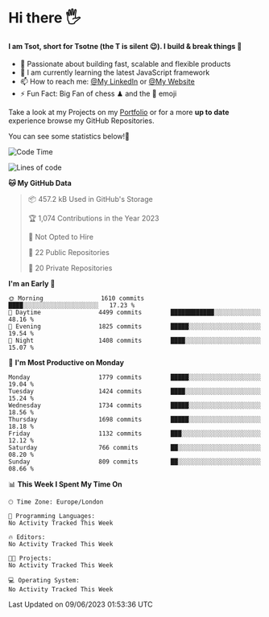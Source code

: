 # Hi there :raised_hand_with_fingers_splayed:
#### I am Tsot, short for Tsotne (the T is silent :wink:). I build & break things :space_invader:
- :telescope: Passionate about building fast, scalable and flexible products
- :seedling: I am currently learning the latest JavaScript framework 
- :mailbox: How to reach me: [@My LinkedIn](https://www.linkedin.com/in/tsotne-gvadzabia/) or [@My Website](https://tsotne.co.uk/contact)
- :zap: Fun Fact: Big Fan of chess ♟ and the 👾 emoji

Take a look at my Projects on my [Portfolio](https://tsotne.co.uk/) or for a more **up to date** experience browse my GitHub Repositories.

You can see some statistics below!:space_invader:
<!--START_SECTION:waka-->
![Code Time](http://img.shields.io/badge/Code%20Time-761%20hrs%202%20mins-blue)

![Lines of code](https://img.shields.io/badge/From%20Hello%20World%20I%27ve%20Written-5.2%20million%20lines%20of%20code-blue)

**🐱 My GitHub Data** 

> 📦 457.2 kB Used in GitHub's Storage 
 > 
> 🏆 1,074 Contributions in the Year 2023
 > 
> 🚫 Not Opted to Hire
 > 
> 📜 22 Public Repositories 
 > 
> 🔑 20 Private Repositories 
 > 
**I'm an Early 🐤** 

```text
🌞 Morning                1610 commits        ████░░░░░░░░░░░░░░░░░░░░░   17.23 % 
🌆 Daytime                4499 commits        ████████████░░░░░░░░░░░░░   48.16 % 
🌃 Evening                1825 commits        █████░░░░░░░░░░░░░░░░░░░░   19.54 % 
🌙 Night                  1408 commits        ████░░░░░░░░░░░░░░░░░░░░░   15.07 % 
```
📅 **I'm Most Productive on Monday** 

```text
Monday                   1779 commits        █████░░░░░░░░░░░░░░░░░░░░   19.04 % 
Tuesday                  1424 commits        ████░░░░░░░░░░░░░░░░░░░░░   15.24 % 
Wednesday                1734 commits        █████░░░░░░░░░░░░░░░░░░░░   18.56 % 
Thursday                 1698 commits        █████░░░░░░░░░░░░░░░░░░░░   18.18 % 
Friday                   1132 commits        ███░░░░░░░░░░░░░░░░░░░░░░   12.12 % 
Saturday                 766 commits         ██░░░░░░░░░░░░░░░░░░░░░░░   08.20 % 
Sunday                   809 commits         ██░░░░░░░░░░░░░░░░░░░░░░░   08.66 % 
```


📊 **This Week I Spent My Time On** 

```text
🕑︎ Time Zone: Europe/London

💬 Programming Languages: 
No Activity Tracked This Week

🔥 Editors: 
No Activity Tracked This Week

🐱‍💻 Projects: 
No Activity Tracked This Week

💻 Operating System: 
No Activity Tracked This Week
```


 Last Updated on 09/06/2023 01:53:36 UTC
<!--END_SECTION:waka-->
